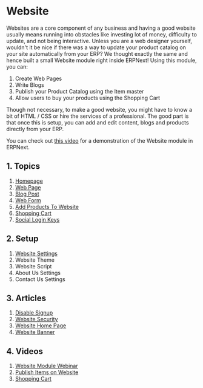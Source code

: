<!-- add-breadcrumbs -->
# Website

Websites are a core component of any business and having a good website usually
means running into obstacles like investing lot of money, difficulty to update,
and not being interactive. Unless you are a web designer yourself, wouldn't it
be nice if there was a way to update your product catalog on your site
automatically from your ERP? We thought exactly the same and hence built a small
Website module right inside ERPNext! Using this module, you can:

  1. Create Web Pages
  1. Write Blogs
  1. Publish your Product Catalog using the Item master
  1. Allow users to buy your products using the Shopping Cart

Though not necessary, to make a good website, you might have to know a bit of
HTML / CSS or hire the services of a professional. The good part is that once
this is setup, you can add and edit content, blogs and products directly from
your ERP.

You can check out [this video](https://www.youtube.com/watch?v=lyW6mfFBSNw)
for a demonstration of the Website module in ERPNext.

## 1. Topics

1. [Homepage](/docs/user/manual/en/website/homepage)
1. [Web Page](/docs/user/manual/en/website/web-page)
1. [Blog Post](/docs/user/manual/en/website/blog-post)
1. [Web Form](/docs/user/manual/en/website/web-form)
1. [Add Products To Website](/docs/user/manual/en/website/add-products-to-website)
1. [Shopping Cart](/docs/user/manual/en/website/shopping-cart)
1. [Social Login Keys](/docs/user/manual/en/website/social-login-keys)

## 2. Setup

1. [Website Settings](/docs/user/manual/en/website/website-settings)
1. Website Theme
1. Website Script
1. About Us Settings
1. Contact Us Settings

## 3. Articles

1. [Disable Signup](/docs/user/manual/en/website/articles/disable-signup)
1. [Website Security](/docs/user/manual/en/website/articles/website-security)
1. [Website Home Page](/docs/user/manual/en/website/articles/website-home-page)
1. [Website Banner](/docs/user/manual/en/website/articles/website-banner)

## 4. Videos
1. [Website Module Webinar](https://www.youtube.com/watch?v=lyW6mfFBSNw)
1. [Publish Items on Website](/docs/user/videos/learn/publish-items-on-website.html)
1. [Shopping Cart](/docs/user/videos/learn/shopping-cart.html)
